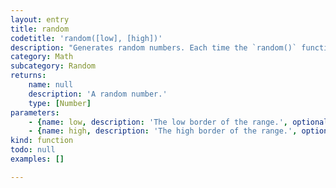 ```yaml
---
layout: entry
title: random
codetitle: 'random([low], [high])'
description: "Generates random numbers. Each time the `random()` function is called, it returns an unexpected value within the specified range. If one parameter is passed to the function it will return a float between zero and the value of the high parameter. The function call `random(5)` returns values between `0` and `5`. If two parameters are passed, it will return a float with a value between the the parameters. The function call `random(-5, 10.2)` returns values between `-5` and `10.2`.\nOne parameter sets the range from `0` to the given parameter, while with two parameters present you set the range from `val1` to `val2`."
category: Math
subcategory: Random
returns:
    name: null
    description: 'A random number.'
    type: [Number]
parameters:
    - {name: low, description: 'The low border of the range.', optional: true, type: [Number]}
    - {name: high, description: 'The high border of the range.', optional: true, type: [Number]}
kind: function
todo: null
examples: []

---
```

